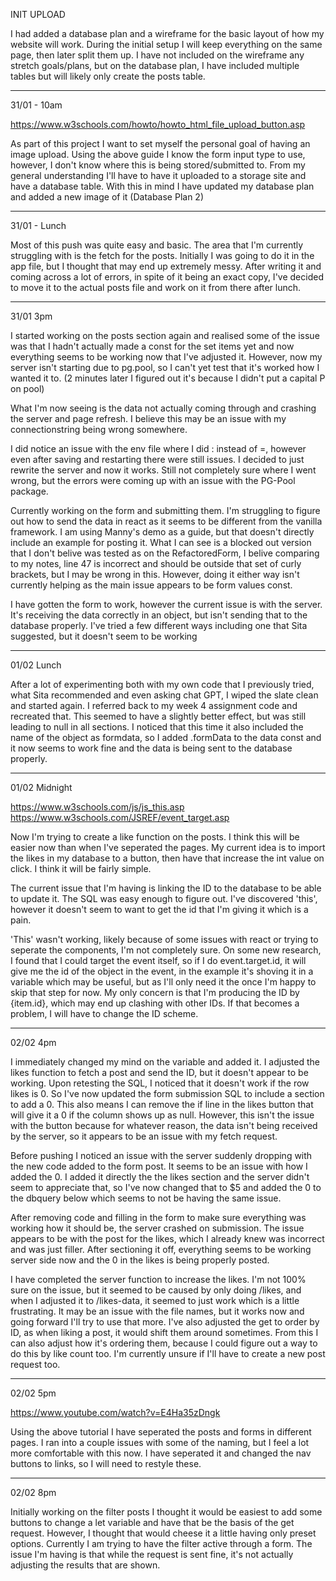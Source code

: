 INIT UPLOAD

I had added a database plan and a wireframe for the basic layout of how my website will work. During the initial setup I will keep everything on the same page, then later split them up. I have not included on the wireframe any stretch goals/plans, but on the database plan, I have included multiple tables but will likely only create the posts table.

---

31/01 - 10am

https://www.w3schools.com/howto/howto_html_file_upload_button.asp

As part of this project I want to set myself the personal goal of having an image upload. Using the above guide I know the form input type to use, however, I don't know where this is being stored/submitted to. From my general understanding I'll have to have it uploaded to a storage site and have a database table. With this in mind I have updated my database plan and added a new image of it (Database Plan 2)

---

31/01 - Lunch

Most of this push was quite easy and basic. The area that I'm currently struggling with is the fetch for the posts. Initially I was going to do it in the app file, but I thought that may end up extremely messy. After writing it and coming across a lot of errors, in spite of it being an exact copy, I've decided to move it to the actual posts file and work on it from there after lunch.

---

31/01 3pm

I started working on the posts section again and realised some of the issue was that I hadn't actually made a const for the set items yet and now everything seems to be working now that I've adjusted it. However, now my server isn't starting due to pg.pool, so I can't yet test that it's worked how I wanted it to. (2 minutes later I figured out it's because I didn't put a capital P on pool)

What I'm now seeing is the data not actually coming through and crashing the server and page refresh. I believe this may be an issue with my connectionstring being wrong somewhere.

I did notice an issue with the env file where I did : instead of =, however even after saving and restarting there were still issues. I decided to just rewrite the server and now it works. Still not completely sure where I went wrong, but the errors were coming up with an issue with the PG-Pool package.

Currently working on the form and submitting them. I'm struggling to figure out how to send the data in react as it seems to be different from the vanilla framework. I am using Manny's demo as a guide, but that doesn't directly include an example for posting it. What I can see is a blocked out version that I don't belive was tested as on the RefactoredForm, I belive comparing to my notes, line 47 is incorrect and should be outside that set of curly brackets, but I may be wrong in this. However, doing it either way isn't currently helping as the main issue appears to be form values const.

I have gotten the form to work, however the current issue is with the server. It's receiving the data correctly in an object, but isn't sending that to the database properly. I've tried a few different ways including one that Sita suggested, but it doesn't seem to be working

---

01/02 Lunch

After a lot of experimenting both with my own code that I previously tried, what Sita recommended and even asking chat GPT, I wiped the slate clean and started again. I referred back to my week 4 assignment code and recreated that. This seemed to have a slightly better effect, but was still leading to null in all sections. I noticed that this time it also included the name of the object as formdata, so I added .formData to the data const and it now seems to work fine and the data is being sent to the database properly.

---

01/02 Midnight

https://www.w3schools.com/js/js_this.asp
https://www.w3schools.com/JSREF/event_target.asp

Now I'm trying to create a like function on the posts. I think this will be easier now than when I've seperated the pages. My current idea is to import the likes in my database to a button, then have that increase the int value on click. I think it will be fairly simple.

The current issue that I'm having is linking the ID to the database to be able to update it. The SQL was easy enough to figure out. I've discovered 'this', however it doesn't seem to want to get the id that I'm giving it which is a pain.

'This' wasn't working, likely because of some issues with react or trying to seperate the components, I'm not completely sure. On some new research, I found that I could target the event itself, so if I do event.target.id, it will give me the id of the object in the event, in the example it's shoving it in a variable which may be useful, but as I'll only need it the once I'm happy to skip that step for now. My only concern is that I'm producing the ID by {item.id}, which may end up clashing with other IDs. If that becomes a problem, I will have to change the ID scheme.

---

02/02 4pm

I immediately changed my mind on the variable and added it. I adjusted the likes function to fetch a post and send the ID, but it doesn't appear to be working. Upon retesting the SQL, I noticed that it doesn't work if the row likes is 0. So I've now updated the form submission SQL to include a section to add a 0. This also means I can remove the if line in the likes button that will give it a 0 if the column shows up as null. However, this isn't the issue with the button because for whatever reason, the data isn't being received by the server, so it appears to be an issue with my fetch request.

Before pushing I noticed an issue with the server suddenly dropping with the new code added to the form post. It seems to be an issue with how I added the 0. I added it directly the the likes section and the server didn't seem to appreciate that, so I've now changed that to $5 and added the 0 to the dbquery below which seems to not be having the same issue.

After removing code and filling in the form to make sure everything was working how it should be, the server crashed on submission. The issue appears to be with the post for the likes, which I already knew was incorrect and was just filler. After sectioning it off, everything seems to be working server side now and the 0 in the likes is being properly posted.

I have completed the server function to increase the likes. I'm not 100% sure on the issue, but it seemed to be caused by only doing /likes, and when I adjusted it to /likes-data, it seemed to just work which is a little frustrating. It may be an issue with the file names, but it works now and going forward I'll try to use that more. I've also adjusted the get to order by ID, as when liking a post, it would shift them around sometimes. From this I can also adjust how it's ordering them, because I could figure out a way to do this by like count too. I'm currently unsure if I'll have to create a new post request too.

---

02/02 5pm

https://www.youtube.com/watch?v=E4Ha35zDngk

Using the above tutorial I have seperated the posts and forms in different pages. I ran into a couple issues with some of the naming, but I feel a lot more comfortable with this now. I have seperated it and changed the nav buttons to links, so I will need to restyle these.

---

02/02 8pm

Initially working on the filter posts I thought it would be easiest to add some buttons to change a let variable and have that be the basis of the get request. However, I thought that would cheese it a little having only preset options. Currently I am trying to have the filter active through a form. The issue I'm having is that while the request is sent fine, it's not actually adjusting the results that are shown.
